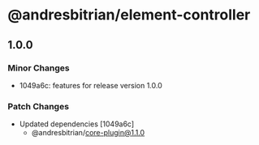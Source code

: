 # @andresbitrian/element-controller

## 1.0.0

### Minor Changes

- 1049a6c: features for release version 1.0.0

### Patch Changes

- Updated dependencies [1049a6c]
  - @andresbitrian/core-plugin@1.1.0
